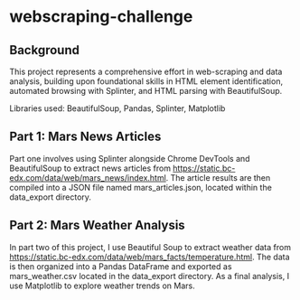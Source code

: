 # webscraping-challenge

## Background

This project represents a comprehensive effort in web-scraping and data analysis, building upon foundational skills in HTML element identification, automated browsing with Splinter, and HTML parsing with BeautifulSoup. 

Libraries used: BeautifulSoup, Pandas, Splinter, Matplotlib

## Part 1: Mars News Articles

Part one involves using Splinter alongside Chrome DevTools and BeautifulSoup to extract news articles from https://static.bc-edx.com/data/web/mars_news/index.html. The article results are then compiled into a JSON file named mars_articles.json, located within the data_export directory.

## Part 2: Mars Weather Analysis

In part two of this project, I use Beautiful Soup to extract weather data from https://static.bc-edx.com/data/web/mars_facts/temperature.html. The data is then organized into a Pandas DataFrame and exported as mars_weather.csv located in the data_export directory. As a final analysis, I use Matplotlib to explore weather trends on Mars.